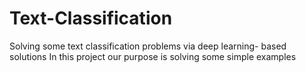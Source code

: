 # Text-Classification
Solving some text classification problems via deep learning- based solutions
In this project our purpose is solving some simple examples
